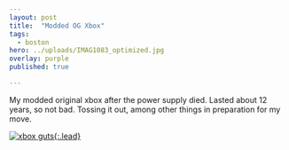 ```yaml
---
layout: post
title:  "Modded OG Xbox"
tags:
  - boston
hero: ../uploads/IMAG1083_optimized.jpg
overlay: purple
published: true

---
```


My modded original xbox after the power supply died. Lasted about 12 years, so not bad. Tossing it out, among other things in preparation for my move.

[![xbox guts](../uploads/IMAG1083_optimized.jpg){:.lead}](../uploads/IMAG1083.jpg)